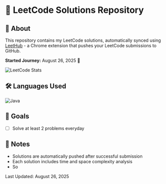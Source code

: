 # 🚀 LeetCode Solutions Repository

## 📝 About

This repository contains my LeetCode solutions, automatically synced using [LeetHub](https://github.com/QasimWani/LeetHub) - a Chrome extension that pushes your LeetCode submissions to GitHub.

**Started Journey:** August 26, 2025 🎯

![LeetCode Stats](https://leetcode.card.workers.dev/briankim913?theme=auto&font=baloo&extension=null)

## 🛠️ Languages Used

![Java](https://img.shields.io/badge/Java-ED8B00?style=for-the-badge&logo=java&logoColor=white)

## 🎯 Goals

- [ ] Solve at least 2 problems everyday

## 📝 Notes

- Solutions are automatically pushed after successful submission
- Each solution includes time and space complexity analysis
- So

Last Updated: August 26, 2025
